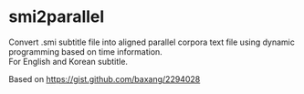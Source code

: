 # smi2parallel
Convert .smi subtitle file into aligned parallel corpora text file using dynamic programming based on time information.  
For English and Korean subtitle.

Based on https://gist.github.com/baxang/2294028
